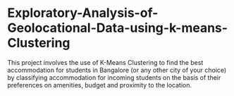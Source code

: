 # Exploratory-Analysis-of-Geolocational-Data-using-k-means-Clustering
This project involves the use of K-Means Clustering to find the best accommodation for students in Bangalore (or any other city of your choice) by classifying accommodation for incoming students on the basis of their preferences on amenities, budget and proximity to the location.
